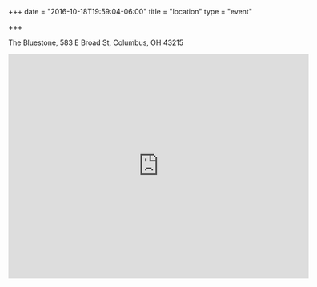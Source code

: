 +++
date = "2016-10-18T19:59:04-06:00"
title = "location"
type = "event"

+++


The Bluestone, 583 E Broad St, Columbus, OH 43215

<iframe src="https://www.google.com/maps/embed?pb=!1m18!1m12!1m3!1d3058.007094411241!2d-82.98715568427934!3d39.96359409099643!2m3!1f0!2f0!3f0!3m2!1i1024!2i768!4f13.1!3m3!1m2!1s0x883888cfd482e179%3A0xd635a7ac93f4660!2sThe+Bluestone!5e0!3m2!1sen!2sus!4v1494476147345" width="600" height="450" frameborder="0" style="border:0" allowfullscreen></iframe>
<!-- {{< event_map >}} -->
